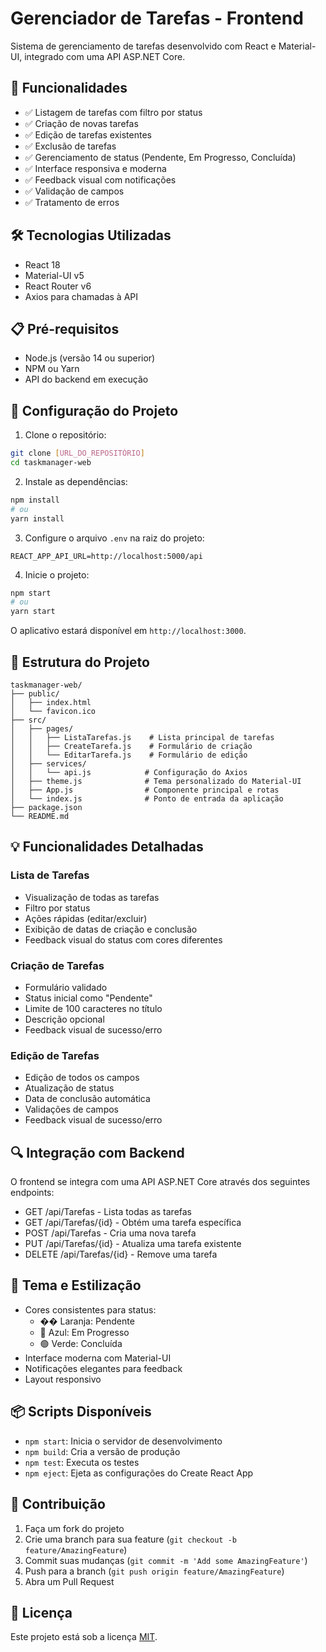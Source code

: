 # Gerenciador de Tarefas - Frontend

Sistema de gerenciamento de tarefas desenvolvido com React e Material-UI, integrado com uma API ASP.NET Core.

## 🚀 Funcionalidades

- ✅ Listagem de tarefas com filtro por status
- ✅ Criação de novas tarefas
- ✅ Edição de tarefas existentes
- ✅ Exclusão de tarefas
- ✅ Gerenciamento de status (Pendente, Em Progresso, Concluída)
- ✅ Interface responsiva e moderna
- ✅ Feedback visual com notificações
- ✅ Validação de campos
- ✅ Tratamento de erros

## 🛠 Tecnologias Utilizadas

- React 18
- Material-UI v5
- React Router v6
- Axios para chamadas à API

## 📋 Pré-requisitos

- Node.js (versão 14 ou superior)
- NPM ou Yarn
- API do backend em execução

## 🔧 Configuração do Projeto

1. Clone o repositório:
```bash
git clone [URL_DO_REPOSITÓRIO]
cd taskmanager-web
```

2. Instale as dependências:
```bash
npm install
# ou
yarn install
```

3. Configure o arquivo `.env` na raiz do projeto:
```env
REACT_APP_API_URL=http://localhost:5000/api
```

4. Inicie o projeto:
```bash
npm start
# ou
yarn start
```

O aplicativo estará disponível em `http://localhost:3000`.

## 📁 Estrutura do Projeto

```
taskmanager-web/
├── public/
│   ├── index.html
│   └── favicon.ico
├── src/
│   ├── pages/
│   │   ├── ListaTarefas.js    # Lista principal de tarefas
│   │   ├── CreateTarefa.js    # Formulário de criação
│   │   └── EditarTarefa.js    # Formulário de edição
│   ├── services/
│   │   └── api.js            # Configuração do Axios
│   ├── theme.js              # Tema personalizado do Material-UI
│   ├── App.js                # Componente principal e rotas
│   └── index.js              # Ponto de entrada da aplicação
├── package.json
└── README.md
```

## 💡 Funcionalidades Detalhadas

### Lista de Tarefas
- Visualização de todas as tarefas
- Filtro por status
- Ações rápidas (editar/excluir)
- Exibição de datas de criação e conclusão
- Feedback visual do status com cores diferentes

### Criação de Tarefas
- Formulário validado
- Status inicial como "Pendente"
- Limite de 100 caracteres no título
- Descrição opcional
- Feedback visual de sucesso/erro

### Edição de Tarefas
- Edição de todos os campos
- Atualização de status
- Data de conclusão automática
- Validações de campos
- Feedback visual de sucesso/erro

## 🔍 Integração com Backend

O frontend se integra com uma API ASP.NET Core através dos seguintes endpoints:

- GET /api/Tarefas - Lista todas as tarefas
- GET /api/Tarefas/{id} - Obtém uma tarefa específica
- POST /api/Tarefas - Cria uma nova tarefa
- PUT /api/Tarefas/{id} - Atualiza uma tarefa existente
- DELETE /api/Tarefas/{id} - Remove uma tarefa

## 🎨 Tema e Estilização

- Cores consistentes para status:
  - �� Laranja: Pendente
  - 🔵 Azul: Em Progresso
  - 🟢 Verde: Concluída
- Interface moderna com Material-UI
- Notificações elegantes para feedback
- Layout responsivo

## 📦 Scripts Disponíveis

- `npm start`: Inicia o servidor de desenvolvimento
- `npm build`: Cria a versão de produção
- `npm test`: Executa os testes
- `npm eject`: Ejeta as configurações do Create React App

## 👥 Contribuição

1. Faça um fork do projeto
2. Crie uma branch para sua feature (`git checkout -b feature/AmazingFeature`)
3. Commit suas mudanças (`git commit -m 'Add some AmazingFeature'`)
4. Push para a branch (`git push origin feature/AmazingFeature`)
5. Abra um Pull Request

## 📝 Licença

Este projeto está sob a licença [MIT](https://choosealicense.com/licenses/mit/).
